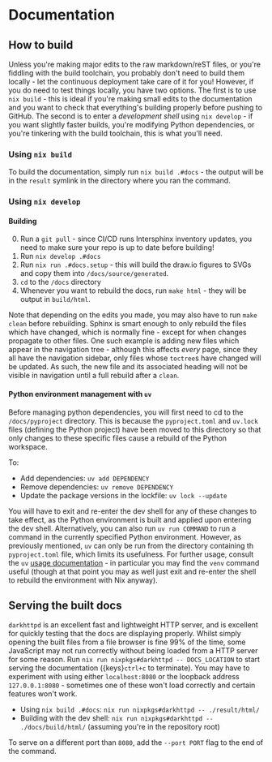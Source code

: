 # Documentation

## How to build

Unless you're making major edits to the raw markdown/reST files, or you're fiddling with the build toolchain, you probably don't need to build them locally - let the continuous deployment take care of it for you!
However, if you do need to test things locally, you have two options.
The first is to use `nix build` - this is ideal if you're making small edits to the documentation and you want to check that everything's building properly before pushing to GitHub.
The second is to enter a _development shell_ using `nix develop` - if you want slightly faster builds, you're modifying Python dependencies, or you're tinkering with the build toolchain, this is what you'll need.

### Using `nix build`

To build the documentation, simply run `nix build .#docs` - the output will be in the `result` symlink in the directory where you ran the command.

### Using `nix develop`

#### Building

0. Run a `git pull` - since CI/CD runs Intersphinx inventory updates, you need to make sure your repo is up to date before building!
1. Run `nix develop .#docs`
2. Run `nix run .#docs.setup` - this will build the draw.io figures to SVGs and copy them into `/docs/source/generated`.
3. `cd` to the `/docs` directory
4. Whenever you want to rebuild the docs, run `make html` - they will be output in `build/html`.

Note that depending on the edits you made, you may also have to run `make clean` before rebuilding.
Sphinx is smart enough to only rebuild the files which have changed, which is normally fine - except for when changes propagate to other files.
One such example is adding new files which appear in the navigation tree - although this affects _every_ page, since they all have the navigation sidebar, only files whose `toctree`s have changed will be updated.
As such, the new file and its associated heading will not be visible in navigation until a full rebuild after a `clean`.

#### Python environment management with `uv`

Before managing python dependencies, you will first need to cd to the `/docs/pyproject` directory.
This is because the `pyproject.toml` and `uv.lock` files (defining the Python project) have been moved to this directory so that only changes to these specific files cause a rebuild of the Python workspace.

To:

- Add dependencies: `uv add DEPENDENCY`
- Remove dependencies: `uv remove DEPENDENCY`
- Update the package versions in the lockfile: `uv lock --update`

You will have to exit and re-enter the dev shell for any of these changes to take effect, as the Python environment is built and applied upon entering the dev shell.
Alternatively, you can also run `uv run COMMAND` to run a command in the currently specified Python environment.
However, as previously mentioned, `uv` can only be run from the directory containing th `pyproject.toml` file, which limits its usefulness.
For further usage, consult the `uv` [usage documentation](https://docs.astral.sh/uv/reference/cli/) - in particular you may find the `venv` command useful (though at that point you may as well just exit and re-enter the shell to rebuild the environment with Nix anyway).

## Serving the built docs

`darkhttpd` is an excellent fast and lightweight HTTP server, and is excellent for quickly testing that the docs are displaying properly.
Whilst simply opening the built files from a file browser is fine 99% of the time, some JavaScript may not run correctly without being loaded from a HTTP server for some reason.
Run `nix run nixpkgs#darkhttpd -- DOCS_LOCATION` to start serving the documentation ({keys}`ctrl+c` to terminate).
You may have to experiment with using either `localhost:8080` or the loopback address `127.0.0.1:8080` - sometimes one of these won't load correctly and certain features won't work.

- Using `nix build .#docs`: `nix run nixpkgs#darkhttpd -- ./result/html/`
- Building with the dev shell: `nix run nixpkgs#darkhttpd -- ./docs/build/html/` (assuming you're in the repository root)

To serve on a different port than `8080`, add the `--port PORT` flag to the end of the command.
